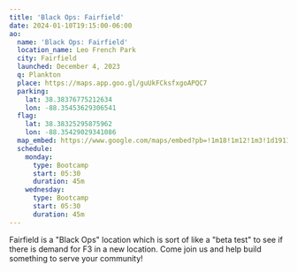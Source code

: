 ```yaml
---
title: 'Black Ops: Fairfield'
date: 2024-01-10T19:15:00-06:00
ao:
  name: 'Black Ops: Fairfield'
  location_name: Leo French Park
  city: Fairfield
  launched: December 4, 2023
  q: Plankton
  place: https://maps.app.goo.gl/guUkFCksfxgoAPQC7
  parking:
    lat: 38.38376775212634
    lon: -88.35453629306541
  flag:
    lat: 38.38325295875962
    lon: -88.35429029341086
  map_embed: https://www.google.com/maps/embed?pb=!1m18!1m12!1m3!1d1911.1152066139086!2d-88.35444047420235!3d38.38399052321!2m3!1f0!2f0!3f0!3m2!1i1024!2i768!4f13.1!3m3!1m2!1s0x88716dd9db814229%3A0xb630d7ce6d2e9a71!2sLeo%20French%20Park!5e1!3m2!1sen!2sus!4v1705004446993!5m2!1sen!2sus
  schedule:
    monday:
      type: Bootcamp
      start: 05:30
      duration: 45m
    wednesday:
      type: Bootcamp
      start: 05:30
      duration: 45m
---
```

Fairfield is a "Black Ops" location which is sort of like a "beta test" to see if there is demand for F3 in a new location.
Come join us and help build something to serve your community!
